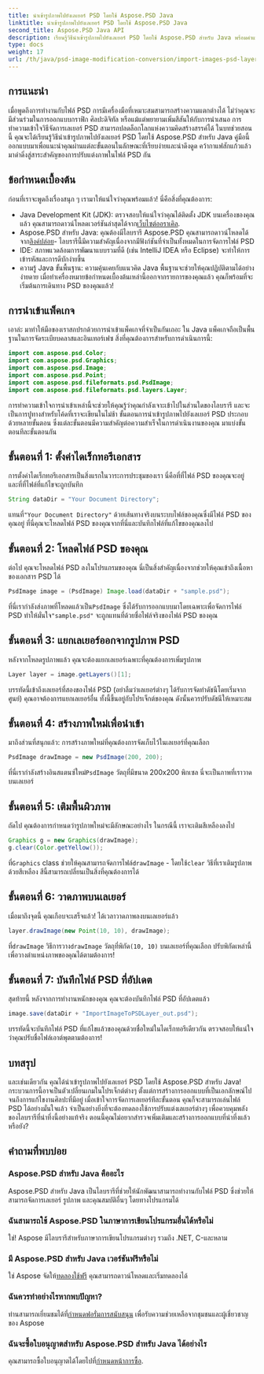 ```yaml
---
title: นำเข้ารูปภาพไปยังเลเยอร์ PSD โดยใช้ Aspose.PSD Java
linktitle: นำเข้ารูปภาพไปยังเลเยอร์ PSD โดยใช้ Aspose.PSD Java
second_title: Aspose.PSD Java API
description: เรียนรู้วิธีนำเข้ารูปภาพไปยังเลเยอร์ PSD โดยใช้ Aspose.PSD สำหรับ Java พร้อมคำแนะนำทีละขั้นตอนที่ครอบคลุมนี้
type: docs
weight: 17
url: /th/java/psd-image-modification-conversion/import-images-psd-layers/
---
```

## การแนะนำ
เมื่อพูดถึงการทำงานกับไฟล์ PSD การมีเครื่องมือที่เหมาะสมสามารถสร้างความแตกต่างได้ ไม่ว่าคุณจะมีส่วนร่วมในการออกแบบกราฟิก ศิลปะดิจิทัล หรือแม้แต่พยายามเพิ่มสีสันให้กับการนำเสนอ การทำความเข้าใจวิธีจัดการเลเยอร์ PSD สามารถปลดล็อกโลกแห่งความคิดสร้างสรรค์ได้ ในบทช่วยสอนนี้ คุณจะได้เรียนรู้วิธีนำเข้ารูปภาพไปยังเลเยอร์ PSD โดยใช้ Aspose.PSD สำหรับ Java คู่มือนี้ออกแบบมาเพื่อแนะนำคุณผ่านแต่ละขั้นตอนในลักษณะที่เรียบง่ายและน่าดึงดูด คว้ากาแฟสักแก้วแล้วมาดำดิ่งสู่สาระสำคัญของการปรับแต่งภาพในไฟล์ PSD กัน
## ข้อกำหนดเบื้องต้น
ก่อนที่เราจะพูดถึงเรื่องสนุก ๆ เรามาให้แน่ใจว่าคุณพร้อมแล้ว! นี่คือสิ่งที่คุณต้องการ:
-  Java Development Kit (JDK): ตรวจสอบให้แน่ใจว่าคุณได้ติดตั้ง JDK บนเครื่องของคุณแล้ว คุณสามารถดาวน์โหลดเวอร์ชันล่าสุดได้จาก[เว็บไซต์ออราเคิล](https://www.oracle.com/java/technologies/javase-jdk11-downloads.html).
-  Aspose.PSD สำหรับ Java: คุณต้องมีไลบรารี Aspose.PSD คุณสามารถดาวน์โหลดได้จาก[ลิงค์ปล่อย](https://releases.aspose.com/psd/java/)- ไลบรารีนี้มีความสำคัญเนื่องจากมีฟังก์ชันที่จำเป็นทั้งหมดในการจัดการไฟล์ PSD
- IDE: สภาพแวดล้อมการพัฒนาแบบรวมที่ดี (เช่น IntelliJ IDEA หรือ Eclipse) จะทำให้การเข้ารหัสและการดีบักง่ายขึ้น
- ความรู้ Java ขั้นพื้นฐาน: ความคุ้นเคยกับแนวคิด Java พื้นฐานจะช่วยให้คุณปฏิบัติตามได้อย่างง่ายดาย
เมื่อทำเครื่องหมายข้อกำหนดเบื้องต้นเหล่านี้ออกจากรายการของคุณแล้ว คุณก็พร้อมที่จะเริ่มต้นการเดินทาง PSD ของคุณแล้ว!
## การนำเข้าแพ็คเกจ
เอาล่ะ มาทำให้มือของเราสกปรกด้วยการนำเข้าแพ็คเกจที่จำเป็นกันเถอะ ใน Java แพ็คเกจถือเป็นพื้นฐานในการจัดระเบียบคลาสและอินเทอร์เฟซ สิ่งที่คุณต้องการสำหรับการดำเนินการนี้:
```java
import com.aspose.psd.Color;
import com.aspose.psd.Graphics;
import com.aspose.psd.Image;
import com.aspose.psd.Point;
import com.aspose.psd.fileformats.psd.PsdImage;
import com.aspose.psd.fileformats.psd.layers.Layer;
```
การทำความเข้าใจการนำเข้าเหล่านี้จะช่วยให้คุณรู้ว่าคุณกำลังเจาะเข้าไปในส่วนใดของไลบรารี และจะเป็นการปูทางสำหรับโค้ดที่เราจะเขียนในไม่ช้า
ขั้นตอนการนำเข้ารูปภาพไปยังเลเยอร์ PSD ประกอบด้วยหลายขั้นตอน ซึ่งแต่ละขั้นตอนมีความสำคัญต่อความสำเร็จในการดำเนินงานของคุณ มาแบ่งขั้นตอนทีละขั้นตอนกัน
## ขั้นตอนที่ 1: ตั้งค่าไดเร็กทอรีเอกสาร
การตั้งค่าไดเร็กทอรีเอกสารเป็นสิ่งแรกในวาระการประชุมของเรา นี่คือที่ที่ไฟล์ PSD ของคุณจะอยู่ และที่ที่ไฟล์ที่แก้ไขจะถูกบันทึก
```java
String dataDir = "Your Document Directory";
```
 แทนที่`"Your Document Directory"` ด้วยเส้นทางจริงบนระบบไฟล์ของคุณซึ่งมีไฟล์ PSD ของคุณอยู่ ที่นี่คุณจะโหลดไฟล์ PSD ของคุณจากที่นี่และบันทึกไฟล์ที่แก้ไขของคุณลงไป
## ขั้นตอนที่ 2: โหลดไฟล์ PSD ของคุณ
ต่อไป คุณจะโหลดไฟล์ PSD ลงในโปรแกรมของคุณ นี่เป็นสิ่งสำคัญเนื่องจากช่วยให้คุณเข้าถึงเนื้อหาของเอกสาร PSD ได้
```java
PsdImage image = (PsdImage) Image.load(dataDir + "sample.psd");
```
 ที่นี่เรากำลังส่งภาพที่โหลดแล้วเป็น`PsdImage` ซึ่งได้รับการออกแบบมาโดยเฉพาะเพื่อจัดการไฟล์ PSD ทำให้มั่นใจ`"sample.psd"` จะถูกแทนที่ด้วยชื่อไฟล์จริงของไฟล์ PSD ของคุณ
## ขั้นตอนที่ 3: แยกเลเยอร์ออกจากรูปภาพ PSD
หลังจากโหลดรูปภาพแล้ว คุณจะต้องแยกเลเยอร์เฉพาะที่คุณต้องการเพิ่มรูปภาพ 
```java
Layer layer = image.getLayers()[1];
```
บรรทัดนี้เข้าถึงเลเยอร์ที่สองของไฟล์ PSD (อย่าลืมว่าเลเยอร์ต่างๆ ได้รับการจัดทำดัชนีโดยเริ่มจากศูนย์) คุณอาจต้องการแยกเลเยอร์อื่น ทั้งนี้ขึ้นอยู่กับโปรเจ็กต์ของคุณ ดังนั้นควรปรับดัชนีให้เหมาะสม
## ขั้นตอนที่ 4: สร้างภาพใหม่เพื่อนำเข้า
มาถึงส่วนที่สนุกแล้ว: การสร้างภาพใหม่ที่คุณต้องการจัดเก็บไว้ในเลเยอร์ที่คุณเลือก 
```java
PsdImage drawImage = new PsdImage(200, 200);
```
 ที่นี่เรากำลังสร้างอินสแตนซ์ใหม่`PsdImage` วัตถุที่มีขนาด 200x200 พิกเซล นี่จะเป็นภาพที่เราวาดบนเลเยอร์
## ขั้นตอนที่ 5: เติมพื้นผิวภาพ
ถัดไป คุณต้องการกำหนดว่ารูปภาพใหม่จะมีลักษณะอย่างไร ในกรณีนี้ เราจะเติมสีเหลืองลงไป
```java
Graphics g = new Graphics(drawImage);
g.clear(Color.getYellow());
```
 ที่`Graphics` class ช่วยให้คุณสามารถจัดการไฟล์`drawImage` - โดยใช้`clear` วิธีที่เราเติมรูปภาพด้วยสีเหลือง สีนี้สามารถเปลี่ยนเป็นสิ่งที่คุณต้องการได้
## ขั้นตอนที่ 6: วาดภาพบนเลเยอร์
เมื่อมาถึงจุดนี้ คุณเกือบจะเสร็จแล้ว! ได้เวลาวาดภาพลงบนเลเยอร์แล้ว
```java
layer.drawImage(new Point(10, 10), drawImage);
```
 ที่`drawImage` วิธีการวาง`drawImage` วัตถุที่พิกัด`(10, 10)` บนเลเยอร์ที่คุณเลือก ปรับพิกัดเหล่านี้เพื่อวางตำแหน่งภาพของคุณได้ตามต้องการ!
## ขั้นตอนที่ 7: บันทึกไฟล์ PSD ที่อัปเดต
สุดท้ายนี้ หลังจากการทำงานหนักของคุณ คุณจะต้องบันทึกไฟล์ PSD ที่อัปเดตแล้ว 
```java
image.save(dataDir + "ImportImageToPSDLayer_out.psd");
```
บรรทัดนี้จะบันทึกไฟล์ PSD ที่แก้ไขแล้วของคุณด้วยชื่อใหม่ในไดเร็กทอรีเดียวกัน ตรวจสอบให้แน่ใจว่าคุณปรับชื่อไฟล์เอาต์พุตตามต้องการ!
## บทสรุป
และเช่นเดียวกัน คุณได้นำเข้ารูปภาพไปยังเลเยอร์ PSD โดยใช้ Aspose.PSD สำหรับ Java! กระบวนการนี้อาจเป็นตัวเปลี่ยนเกมในโปรเจ็กต์ต่างๆ ตั้งแต่การสร้างการออกแบบที่เป็นเอกลักษณ์ไปจนถึงการแก้ไขงานศิลปะที่มีอยู่ เมื่อเข้าใจการจัดการเลเยอร์ทีละขั้นตอน คุณก็จะสามารถเล่นไฟล์ PSD ได้อย่างมั่นใจแล้ว จำเป็นอย่างยิ่งที่จะต้องทดลองใช้การปรับแต่งเลเยอร์ต่างๆ เพื่อควบคุมพลังของไลบรารีที่น่าทึ่งนี้อย่างแท้จริง ตอนนี้คุณไม่อยากสำรวจเพิ่มเติมและสร้างการออกแบบที่น่าทึ่งแล้วหรือยัง?

## คำถามที่พบบ่อย
### Aspose.PSD สำหรับ Java คืออะไร
Aspose.PSD สำหรับ Java เป็นไลบรารีที่ช่วยให้นักพัฒนาสามารถทำงานกับไฟล์ PSD ซึ่งช่วยให้สามารถจัดการเลเยอร์ รูปภาพ และคุณสมบัติอื่นๆ โดยทางโปรแกรมได้
### ฉันสามารถใช้ Aspose.PSD ในภาษาการเขียนโปรแกรมอื่นได้หรือไม่
ใช่! Aspose มีไลบรารีสำหรับภาษาการเขียนโปรแกรมต่างๆ รวมถึง .NET, C-และหลาม
### มี Aspose.PSD สำหรับ Java เวอร์ชันฟรีหรือไม่
 ใช่ Aspose จัดให้[ทดลองใช้ฟรี](https://releases.aspose.com/) คุณสามารถดาวน์โหลดและเริ่มทดลองได้
### ฉันควรทำอย่างไรหากพบปัญหา?
 ท่านสามารถเยี่ยมชมได้ที่[กำหนดฟอรั่มการสนับสนุน](https://forum.aspose.com/c/psd/34) เพื่อรับความช่วยเหลือจากชุมชนและผู้เชี่ยวชาญของ Aspose
### ฉันจะซื้อใบอนุญาตสำหรับ Aspose.PSD สำหรับ Java ได้อย่างไร
 คุณสามารถซื้อใบอนุญาตได้โดยไปที่[กำหนดหน้าการซื้อ](https://purchase.aspose.com/buy).